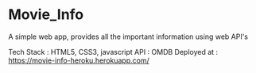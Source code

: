 # Movie_Info

A simple web app, provides all the important information using web API's

Tech Stack : HTML5, CSS3, javascript
API : OMDB
Deployed at : https://movie-info-heroku.herokuapp.com/

